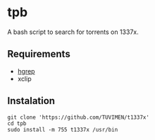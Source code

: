 # tpb
A bash script to search for torrents on 1337x.

## Requirements

 - [hgrep](https://github.com/TUVIMEN/hgrep)
 - xclip

## Instalation
    git clone 'https://github.com/TUVIMEN/t1337x'
    cd tpb
    sudo install -m 755 t1337x /usr/bin
